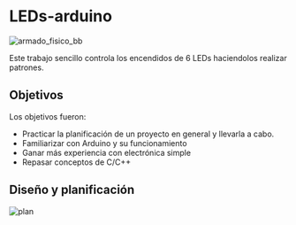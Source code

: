 # LEDs-arduino

![armado_fisico_bb](https://github.com/user-attachments/assets/a43a2a3c-79f6-412d-99cf-6b987b9c5feb)

Este trabajo sencillo controla los encendidos de 6 LEDs haciendolos realizar patrones. 


## Objetivos
Los objetivos fueron:
- Practicar la planificación de un proyecto en general y llevarla a cabo.
- Familiarizar con Arduino y su funcionamiento
- Ganar más experiencia con electrónica simple
- Repasar conceptos de C/C++


## Diseño y planificación
![plan](https://github.com/user-attachments/assets/76bcf9d3-0961-49fa-923f-03ddbcbb82ea)


